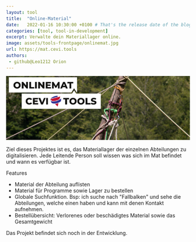 ```yaml
---
layout: tool
title:  "Online-Material"
date:   2022-01-16 10:30:00 +0100 # That's the release date of the blog entry
categories: [tool, tool-in-development]
excerpt: Verwalte dein Materiallager online.
image: assets/tools-frontpage/onlinemat.jpg
url: https://mat.cevi.tools
authors:
 - github@Leo1212 Orion
---
```


![Onlinemat Banner](/assets/onlinemat.png)

Ziel dieses Projektes ist es, das Materiallager der einzelnen Abteilungen zu digitalisieren. Jede Leitende Person soll wissen was sich im Mat befindet und wann es verfügbar ist.

Features
- Material der Abteilung auflisten
- Material für Programme sowie Lager zu bestellen
- Globale Suchfunktion. Bsp: ich suche nach "Fallbalken" und sehe die Abteilungen, welche einen haben und kann mit denen Kontakt aufnehmen.
- Bestellübersicht: Verlorenes oder beschädigtes Material sowie das Gesamtgewicht

Das Projekt befindet sich noch in der Entwicklung.